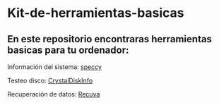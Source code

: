 # Kit-de-herramientas-basicas
## En este repositorio encontraras herramientas basicas para tu ordenador:

Información del sistema: [speccy](https://github.com/darkrayo97/Kit-de-herramientas-basicas/blob/d0ba86833820bf766aa5722dca9deb5436aa6525/speccy)


Testeo disco: [CrystalDiskInfo](https://github.com/darkrayo97/Kit-de-herramientas-basicas/blob/8b4c18989f0cc1f52834ae3a200f16b01b437163/CrystalDiskInfo)


Recuperación de datos: [Recuva](https://github.com/darkrayo97/Kit-de-herramientas-basicas/blob/d91478b64594438c2af50abde8957395d7546013/Recuva)

